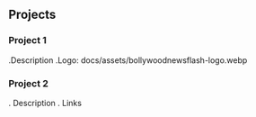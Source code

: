 ## Projects
### Project 1
.Description
.Logo: docs/assets/bollywoodnewsflash-logo.webp


### Project 2
. Description
. Links
